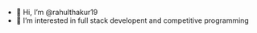 - 👋 Hi, I’m @rahulthakur19
- 👀 I’m interested in full stack developent and competitive programming

<!---
rahulthakur19/rahulthakur19 is a ✨ special ✨ repository because its `README.md` (this file) appears on your GitHub profile.
You can click the Preview link to take a look at your changes.
--->
